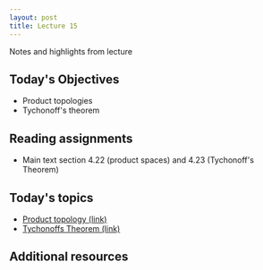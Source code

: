```yaml
---
layout: post
title: Lecture 15
---
```


Notes and highlights from lecture

## Today's Objectives

* Product topologies
* Tychonoff's theorem

## Reading assignments

* Main text section 4.22 (product spaces) and 4.23 (Tychonoff's Theorem)

## Today's topics
* <a target="_parent" href="https://wcasper.github.io/math414fall2022/topics/018-product-topology.html">Product topology (link)</a>
* <a target="_parent" href="https://wcasper.github.io/math414fall2022/topics/019-tychonoff-theorem.html">Tychonoffs Theorem (link)</a>

## Additional resources

